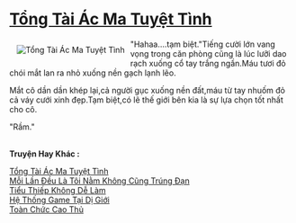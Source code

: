<a href="https://utruyen.com/truyen/tong-tai-ac-ma-tuyet-tinh/19533/" title="Tổng Tài Ác Ma Tuyệt Tình"><h1>Tổng Tài Ác Ma Tuyệt Tình</h1></a><div style="display:table"><img align="right" style="float: left; padding: 10px;" src="https://utruyen.com/images/story/200x260/tong-tai-ac-ma-tuyet-tinh.jpg" alt="Tổng Tài Ác Ma Tuyệt Tình">"Hahaa....tạm biệt."Tiếng cười lớn vang vọng trong căn phòng cũng là lúc lưỡi dao rạch xuống cổ tay trắng ngần.Máu tươi đỏ chói mắt lan ra nhỏ xuống nền gạch lạnh lẽo.<p></p>Mắt cô dần dần khép lại,cả người gục xuống nền đất,máu từ tay nhuốm đỏ cả váy cưới xinh đẹp.Tạm biệt,có lẽ thế giới bên kia là sự lựa chọn tốt nhất cho cô.<p></p>"Rầm."</div><p><br><b>Truyện Hay Khác :</b></p><a href="https://utruyen.com/truyen/tong-tai-ac-ma-tuyet-tinh/19533/" alt="Tổng Tài Ác Ma Tuyệt Tình">Tổng Tài Ác Ma Tuyệt Tình</a><br/><a href="https://utruyen.com/truyen/moi-lan-deu-la-toi-nam-khong-cung-trung-dan/19233/" alt="Mỗi Lần Đều Là Tôi Nằm Không Cũng Trúng Đạn">Mỗi Lần Đều Là Tôi Nằm Không Cũng Trúng Đạn</a><br/><a href="https://github.com/quanluxury/ngontinh_top100/tree/master/17272" alt="Tiểu Thiếp Không Dễ Làm">Tiểu Thiếp Không Dễ Làm</a><br/><a href="https://github.com/quanluxury/ngontinh_top100/tree/master/17260" alt="Hệ Thống Game Tại Dị Giới">Hệ Thống Game Tại Dị Giới</a><br/><a href="https://maps.google.sm/url?q=https%3A%2F%2Futruyen.com%2Ftruyen%2Ftoan-chuc-cao-thu%2F17524%2F" alt="Toàn Chức Cao Thủ">Toàn Chức Cao Thủ</a><br/>